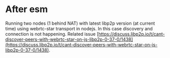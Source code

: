 # After esm

Running two nodes (1 behind NAT) with latest libp2p version (at current time) using webrtc-star transport in nodejs. In this case discovery and connection is not happening. Related issue [https://discuss.libp2p.io/t/cant-discover-peers-with-webrtc-star-on-js-libp2p-0-37-0/1438](https://discuss.libp2p.io/t/cant-discover-peers-with-webrtc-star-on-js-libp2p-0-37-0/1438).

